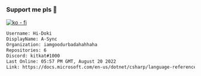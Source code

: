 ### Support me pls 🙏

[![ko - fi](https://ko-fi.com/img/githubbutton_sm.svg)](https://ko-fi.com/O5O4D6DP7)

  ```txt
  Username: Hi-Doki
  DisplayName: A-Sync
  Organization: iamgoodurbadahahhaha
  Repositories: 6
  Discord: kitkat#1000
  Last Online: 05:57 PM GMT, August 20 2022
  Link: https://docs.microsoft.com/en-us/dotnet/csharp/language-reference/keywords/async
  ```       